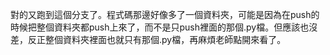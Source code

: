 對的又跑到這個分支了。程式碼那邊好像多了一個資料夾，可能是因為在push的時候把整個資料夾都push上來了，而不是只push裡面的那個.py檔。但應該也沒差，反正整個資料夾裡面也就只有那個.py檔，再麻煩老師點開來看了。
